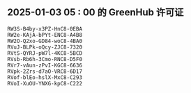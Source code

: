 ## 2025-01-03 05 : 00 的 GreenHub 许可证
```
RW3S-B4by-x3PZ-HnC8-0EBA
RW2e-KAjA-bPYt-ENC8-A4B8
RW2O-Q2xo-GD84-woC8-4BA0
RVuJ-BLPk-oQcy-ZJC8-7320
RVtS-QYRJ-pW7l-4KC8-5BCD
RVsb-Rb6h-3Cmo-RNC8-D5F0
RVr7-vAun-zPvI-KGC8-6636
RVpk-2Zrs-d7aO-VRC8-6D17
RVof-blEo-hslX-MxC8-C293
RVoI-XuOU-YNXG-kpC8-C222
```
